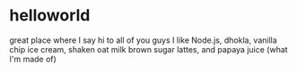# helloworld
great place where I say hi to all of you guys
I like Node.js, dhokla, vanilla chip ice cream, shaken oat milk brown sugar lattes, and papaya juice (what I'm made of)
